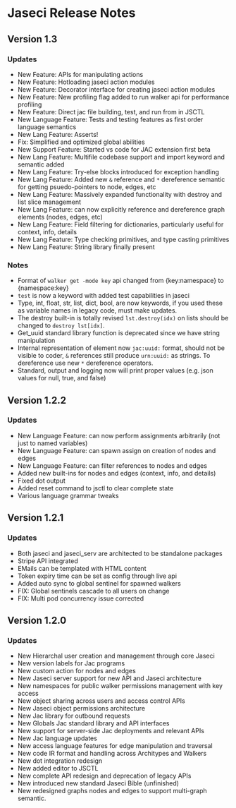 # Jaseci Release Notes

## Version 1.3

### Updates

- New Feature: APIs for manipulating actions
- New Feature: Hotloading jaseci action modules
- New Feature: Decorator interface for creating jaseci action modules
- New Feature: New profiling flag added to run walker api for performance profiling
- New Feature: Direct jac file building, test, and run from in JSCTL
- New Language Feature: Tests and testing features as first order language semantics
- New Lang Feature: Asserts!
- Fix: Simplified and optimized global abilities
- New Support Feature: Started vs code for JAC extension first beta
- New Lang Feature: Multifile codebase support and import keyword and semantic added
- New Lang Feature: Try-else blocks introduced for exception handling
- New Lang Feature: Added new `&` reference and `*` dereference semantic for getting psuedo-pointers to node, edges, etc
- New Lang Feature: Massively expanded functionality with destroy and list slice management
- New Lang Feature: can now explicitly reference and dereference graph elements (nodes, edges, etc)
- New Lang Feature: Field filtering for dictionaries, particularly useful for context, info, details
- New Lang Feature: Type checking primitives, and type casting primitives
- New Lang Feature: String library finally present

### Notes

- Format of `walker get -mode key` api changed from {key:namespace} to {namespace:key}
- `test` is now a keyword with added test capabilities in jaseci
- Type, int, float, str, list, dict, bool, are now keywords, if you used these as variable names in legacy code, must make updates.
- The destroy built-in is totally revised `lst.destroy(idx)` on lists should be changed to `destroy lst[idx]`.
- Get_uuid standard library function is deprecated since we have string manipulation
- Internal representation of element now `jac:uuid:` format, should not be visible to coder, `&` references still produce `urn:uuid:` as strings. To dereference use new `*` dereference operators.
- Standard, output and logging now will print proper values (e.g. json values for null, true, and false)

## Version 1.2.2

### Updates

- New Language Feature: can now perform assignments arbitrarily (not just to named variables)
- New Language Feature: can spawn assign on creation of nodes and edges
- New Language Feature: can filter references to nodes and edges
- Added new built-ins for nodes and edges (context, info, and details)
- Fixed dot output
- Added reset command to jsctl to clear complete state
- Various language grammar tweaks

## Version 1.2.1

### Updates

- Both jaseci and jaseci_serv are architected to be standalone packages
- Stripe API integrated
- EMails can be templated with HTML content
- Token expiry time can be set as config through live api
- Added auto sync to global sentinel for spawned walkers
- FIX: Global sentinels cascade to all users on change
- FIX: Multi pod concurrency issue corrected

## Version 1.2.0

### Updates

- New Hierarchal user creation and management through core Jaseci
- New version labels for Jac programs
- New custom action for nodes and edges
- New Jaseci server support for new API and Jaseci architecture
- New namespaces for public walker permissions management with key access
- New object sharing across users and access control APIs
- New Jaseci object permissions architecture
- New Jac library for outbound requests
- New Globals Jac standard library and API interfaces
- New support for server-side Jac deployments and relevant APIs
- New Jac language updates
- New access language features for edge manipulation and traversal
- New code IR format and handling across Architypes and Walkers
- New dot integration redesign
- New added editor to JSCTL
- New complete API redesign and deprecation of legacy APIs
- New introduced new standard Jaseci Bible (unfinished)
- New redesigned graphs nodes and edges to support multi-graph semantic.

